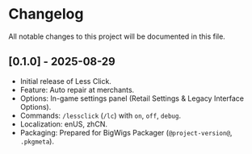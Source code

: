# Changelog

All notable changes to this project will be documented in this file.

## [0.1.0] - 2025-08-29
- Initial release of Less Click.
- Feature: Auto repair at merchants.
- Options: In-game settings panel (Retail Settings & Legacy Interface Options).
- Commands: `/lessclick` (`/lc`) with `on`, `off`, `debug`.
- Localization: enUS, zhCN.
- Packaging: Prepared for BigWigs Packager (`@project-version@`, `.pkgmeta`).